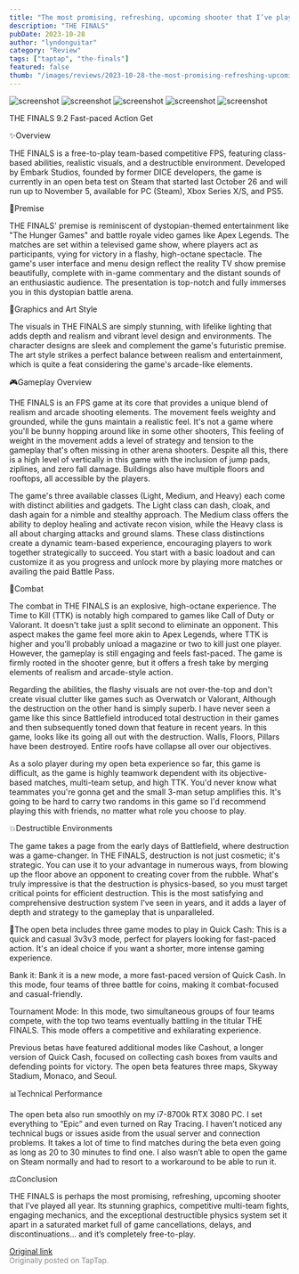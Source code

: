 ```yaml
---
title: "The most promising, refreshing, upcoming shooter that I’ve played all year | Review - THE FINALS"
description: "THE FINALS"
pubDate: 2023-10-28
author: "lyndonguitar"
category: "Review"
tags: ["taptap", "the-finals"]
featured: false
thumb: "/images/reviews/2023-10-28-the-most-promising-refreshing-upcoming-shooter-that-ive-played-all-year--review---the-fin-0.avif"
---
```


<div class="gallery">
  <img src="/images/reviews/2023-10-28-the-most-promising-refreshing-upcoming-shooter-that-ive-played-all-year--review---the-fin-0.avif" alt="screenshot" />
  <img src="/images/reviews/2023-10-28-the-most-promising-refreshing-upcoming-shooter-that-ive-played-all-year--review---the-fin-1.avif" alt="screenshot" />
  <img src="/images/reviews/2023-10-28-the-most-promising-refreshing-upcoming-shooter-that-ive-played-all-year--review---the-fin-2.avif" alt="screenshot" />
  <img src="/images/reviews/2023-10-28-the-most-promising-refreshing-upcoming-shooter-that-ive-played-all-year--review---the-fin-3.avif" alt="screenshot" />
  <img src="/images/reviews/2023-10-28-the-most-promising-refreshing-upcoming-shooter-that-ive-played-all-year--review---the-fin-4.avif" alt="screenshot" />
</div>

THE FINALS
9.2
Fast-paced
Action
Get

✨Overview

THE FINALS is a free-to-play team-based competitive FPS, featuring class-based abilities, realistic visuals, and a destructible environment. Developed by Embark Studios, founded by former DICE developers, the game is currently in an open beta test on Steam that started last October 26 and will run up to November 5, available for PC (Steam), Xbox Series X/S, and PS5.

📖Premise

THE FINALS' premise is reminiscent of dystopian-themed entertainment like "The Hunger Games" and battle royale video games like Apex Legends. The matches are set within a televised game show, where players act as participants, vying for victory in a flashy, high-octane spectacle. The game's user interface and menu design reflect the reality TV show premise beautifully, complete with in-game commentary and the distant sounds of an enthusiastic audience. The presentation is top-notch and fully immerses you in this dystopian battle arena.

🎨Graphics and Art Style

The visuals in THE FINALS are simply stunning, with lifelike lighting that adds depth and realism and vibrant level design and environments. The character designs are sleek and complement the game's futuristic premise. The art style strikes a perfect balance between realism and entertainment, which is quite a feat considering the game's arcade-like elements.

🎮Gameplay Overview

THE FINALS is an FPS game at its core that provides a unique blend of realism and arcade shooting elements. The movement feels weighty and grounded, while the guns maintain a realistic feel. It's not a game where you'll be bunny hopping around like in some other shooters, This feeling of weight in the movement adds a level of strategy and tension to the gameplay that's often missing in other arena shooters. Despite all this, there is a high level of vertically in this game with the inclusion of jump pads, ziplines, and zero fall damage. Buildings also have multiple floors and rooftops, all accessible by the players.

The game's three available classes (Light, Medium, and Heavy) each come with distinct abilities and gadgets. The Light class can dash, cloak, and dash again for a nimble and stealthy approach. The Medium class offers the ability to deploy healing and activate recon vision, while the Heavy class is all about charging attacks and ground slams. These class distinctions create a dynamic team-based experience, encouraging players to work together strategically to succeed. You start with a basic loadout and can customize it as you progress and unlock more by playing more matches or availing the paid Battle Pass.

🔫Combat

The combat in THE FINALS is an explosive, high-octane experience. The Time to Kill (TTK) is notably high compared to games like Call of Duty or Valorant. It doesn't take just a split second to eliminate an opponent. This aspect makes the game feel more akin to Apex Legends, where TTK is higher and you’ll probably unload a magazine or two to kill just one player. However, the gameplay is still engaging and feels fast-paced. The game is firmly rooted in the shooter genre, but it offers a fresh take by merging elements of realism and arcade-style action.

Regarding the abilities, the flashy visuals are not over-the-top and don't create visual clutter like games such as Overwatch or Valorant, Although the destruction on the other hand is simply superb. I have never seen a game like this since Battlefield introduced total destruction in their games and then subsequently toned down that feature in recent years. In this game, looks like its going all out with the destruction. Walls, Floors, Pillars have been destroyed. Entire roofs have collapse all over our objectives.

As a solo player during my open beta experience so far, this game is difficult, as the game is highly teamwork dependent with its objective-based matches, multi-team setup, and high TTK. You'd never know what teammates you're gonna get and the small 3-man setup amplifies this. It's going to be hard to carry two randoms in this game so I'd recommend playing this with friends, no matter what role you choose to play.

💥Destructible Environments

The game takes a page from the early days of Battlefield, where destruction was a game-changer. In THE FINALS, destruction is not just cosmetic; it's strategic. You can use it to your advantage in numerous ways, from blowing up the floor above an opponent to creating cover from the rubble. What's truly impressive is that the destruction is physics-based, so you must target critical points for efficient destruction. This is the most satisfying and comprehensive destruction system I've seen in years, and it adds a layer of depth and strategy to the gameplay that is unparalleled.

📜The open beta includes three game modes to play in
Quick Cash: This is a quick and casual 3v3v3 mode, perfect for players looking for fast-paced action. It's an ideal choice if you want a shorter, more intense gaming experience.

Bank it: Bank it is a new mode, a more fast-paced version of Quick Cash. In this mode, four teams of three battle for coins, making it combat-focused and casual-friendly.

Tournament Mode: In this mode, two simultaneous groups of four teams compete, with the top two teams eventually battling in the titular THE FINALS. This mode offers a competitive and exhilarating experience.

Previous betas have featured additional modes like Cashout, a longer version of Quick Cash, focused on collecting cash boxes from vaults and defending points for victory. The open beta features three maps, Skyway Stadium, Monaco, and Seoul.

📊Technical Performance

The open beta also run smoothly on my i7-8700k RTX 3080 PC. I set everything to “Epic” and even turned on Ray Tracing. I haven’t noticed any technical bugs or issues aside from the usual server and connection problems. It takes a lot of time to find matches during the beta even going as long as 20 to 30 minutes to find one. I also wasn’t able to open the game on Steam normally and had to resort to a workaround to be able to run it.

⚖️Conclusion

THE FINALS is perhaps the most promising, refreshing, upcoming shooter that I’ve played all year. Its stunning graphics, competitive multi-team fights, engaging mechanics, and the exceptional destructible physics system set it apart in a saturated market full of game cancellations, delays, and discontinuations… and it’s completely free-to-play.

[Original link](https://www.taptap.io/post/6481959)<br><span style="font-size: 0.95em; color: #888;">Originally posted on TapTap.</span>

